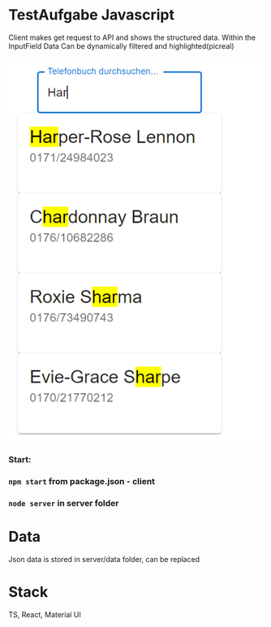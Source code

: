 # TestAufgabe Javascript
Client makes get request to API and shows the structured data.
Within the InputField Data Can be dynamically filtered and highlighted(picreal)

![Screenshot](example.png)

### Start:

### `npm start` from package.json - client
### `node server` in server folder

# Data
Json data is stored in server/data folder, can be replaced

# Stack

TS, React, Material UI




